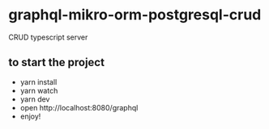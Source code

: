 # graphql-mikro-orm-postgresql-crud
CRUD typescript server

## to start the project
- yarn install
- yarn watch
- yarn dev
- open http://localhost:8080/graphql
- enjoy!
